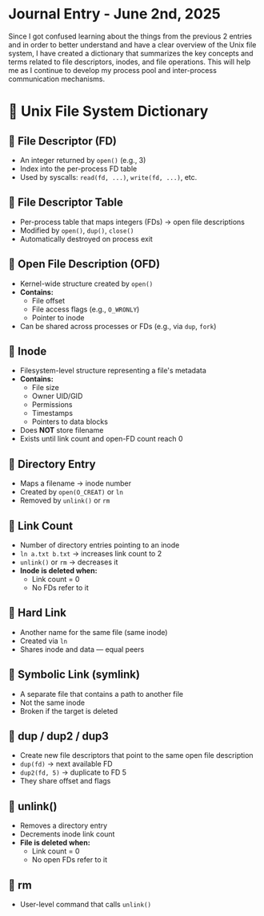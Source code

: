﻿# Journal Entry - June 2nd, 2025
Since I got confused learning about the things from the previous 2 entries and in order to better understand and have a clear overview of the Unix file system, I have created a dictionary that summarizes the key concepts and terms related to file descriptors, inodes, and file operations. This will help me as I continue to develop my process pool and inter-process communication mechanisms.
# 📘 Unix File System Dictionary

## 🔹 File Descriptor (FD)
- An integer returned by `open()` (e.g., 3)
- Index into the per-process FD table
- Used by syscalls: `read(fd, ...)`, `write(fd, ...)`, etc.

## 🔹 File Descriptor Table
- Per-process table that maps integers (FDs) → open file descriptions
- Modified by `open()`, `dup()`, `close()`
- Automatically destroyed on process exit

## 🔹 Open File Description (OFD)
- Kernel-wide structure created by `open()`
- **Contains:**
  - File offset
  - File access flags (e.g., `O_WRONLY`)
  - Pointer to inode
- Can be shared across processes or FDs (e.g., via `dup`, `fork`)

## 🔹 Inode
- Filesystem-level structure representing a file's metadata
- **Contains:**
  - File size
  - Owner UID/GID
  - Permissions
  - Timestamps
  - Pointers to data blocks
- Does **NOT** store filename
- Exists until link count and open-FD count reach 0

## 🔹 Directory Entry
- Maps a filename → inode number
- Created by `open(O_CREAT)` or `ln`
- Removed by `unlink()` or `rm`

## 🔹 Link Count
- Number of directory entries pointing to an inode
- `ln a.txt b.txt` → increases link count to 2
- `unlink()` or `rm` → decreases it
- **Inode is deleted when:**
  - Link count = 0
  - No FDs refer to it

## 🔹 Hard Link
- Another name for the same file (same inode)
- Created via `ln`
- Shares inode and data — equal peers

## 🔹 Symbolic Link (symlink)
- A separate file that contains a path to another file
- Not the same inode
- Broken if the target is deleted

## 🔹 dup / dup2 / dup3
- Create new file descriptors that point to the same open file description
- `dup(fd)` → next available FD
- `dup2(fd, 5)` → duplicate to FD 5
- They share offset and flags

## 🔹 unlink()
- Removes a directory entry
- Decrements inode link count
- **File is deleted when:**
  - Link count = 0
  - No open FDs refer to it

## 🔹 rm
- User-level command that calls `unlink()`